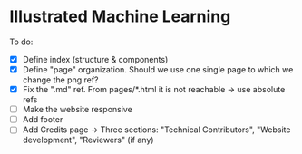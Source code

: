 # Illustrated Machine Learning

To do:

- [x] Define index (structure & components)
- [x] Define "page" organization. Should we use one single page to which we change the png ref?
- [x] Fix the ".md" ref. From pages/*.html it is not reachable -> use absolute refs
- [ ] Make the website responsive
- [ ] Add footer
- [ ] Add Credits page -> Three sections: "Technical Contributors", "Website development", "Reviewers" (if any) 
